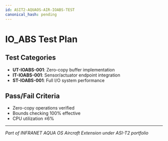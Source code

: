 ```yaml
---
id: ASIT2-AQUAOS-AIR-IOABS-TEST
canonical_hash: pending
---
```


# IO_ABS Test Plan

## Test Categories
- **UT-IOABS-001**: Zero-copy buffer implementation
- **IT-IOABS-001**: Sensor/actuator endpoint integration
- **ST-IOABS-001**: Full I/O system performance

## Pass/Fail Criteria
- Zero-copy operations verified
- Bounds checking 100% effective
- CPU utilization ≤6%

---
*Part of INFRANET AQUA OS Aircraft Extension under ASI-T2 portfolio*